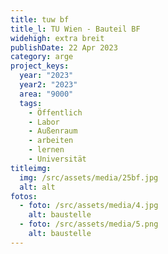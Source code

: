 ```yaml
---
title: tuw bf
title_l: TU Wien - Bauteil BF
widehigh: extra breit
publishDate: 22 Apr 2023
category: arge
project_keys:
  year: "2023"
  year2: "2023"
  area: "9000"
  tags:
    - Öffentlich
    - Labor
    - Außenraum
    - arbeiten
    - lernen
    - Universität
titleimg:
  img: /src/assets/media/25bf.jpg
  alt: alt
fotos:
  - foto: /src/assets/media/4.jpg
    alt: baustelle
  - foto: /src/assets/media/5.png
    alt: baustelle
---
```

